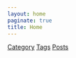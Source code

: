 ```yaml
---
layout: home
paginate: true
title: Home
---
```


<div class="button-container">
  <a href="/categories" class="button">Category</a>
  <a href="/tags/?tag=trending" class="button">Tags</a>
  <a href="/posts" class="button">Posts</a>
</div>

<!-- ## Welcome to My Jekyll Site -->

<!-- This is the main page of my Jekyll site. Explore the different sections using the buttons above.

### Featured Content
- **Latest Post**: [Title of Latest Post](/posts/latest-post-url)
- **Popular Category**: [Popular Category Name](/category/popular-category-url)
- **External Resources**: [Useful Links](/links) -->
